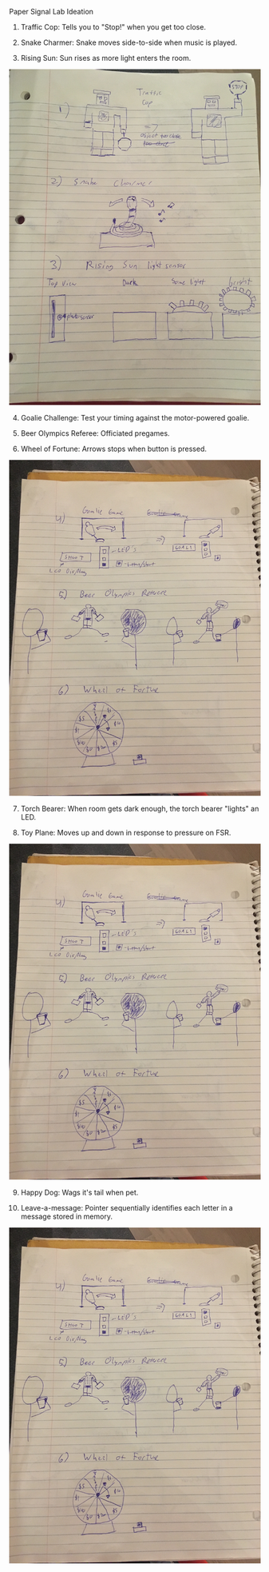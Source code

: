 Paper Signal Lab Ideation

1) Traffic Cop: Tells you to "Stop!" when you get too close.

2) Snake Charmer: Snake moves side-to-side when music is played.

3) Rising Sun: Sun rises as more light enters the room.

![Ideas 1-3](https://github.com/MattD18/Interactive-Lab-Hub/blob/master/IMG_2369.JPG)

4) Goalie Challenge: Test your timing against the motor-powered goalie.

5) Beer Olympics Referee: Officiated pregames.

6) Wheel of Fortune: Arrows stops when button is pressed.

![Ideas 4-6](https://github.com/MattD18/Interactive-Lab-Hub/blob/master/IMG_2370.JPG)

7) Torch Bearer: When room gets dark enough, the torch bearer "lights" an LED. 

8) Toy Plane: Moves up and down in response to pressure on FSR.

![Ideas 7/8](https://github.com/MattD18/Interactive-Lab-Hub/blob/master/IMG_2370.JPG)

9) Happy Dog: Wags it's tail when pet.

10) Leave-a-message: Pointer sequentially identifies each letter in a message stored in memory.

![Ideas 9/10](https://github.com/MattD18/Interactive-Lab-Hub/blob/master/IMG_2370.JPG)
